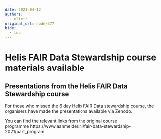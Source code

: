 ```yaml
---
date: 2021-04-12
authors:
  - elixir
original_url: node/377
hide:
  - toc
---
```


# Helis FAIR Data Stewardship course materials available

<h2>Presentations from the Helis FAIR Data Stewardship course</h2>

<p>For those who missed the 6 day Helis FAIR Data stewardship course, the organisers have made the presentations available via Zenodo.</p>

<p>You can find the relevant links from the original course programme&nbsp;https://www.aanmelder.nl/fair-data-stewardship-2021/part_program</p>

